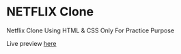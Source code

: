 # NETFLIX Clone

Netflix Clone Using HTML & CSS Only For Practice Purpose

Live preview [here](https://tiny-crisp-b6f741.netlify.app/)
